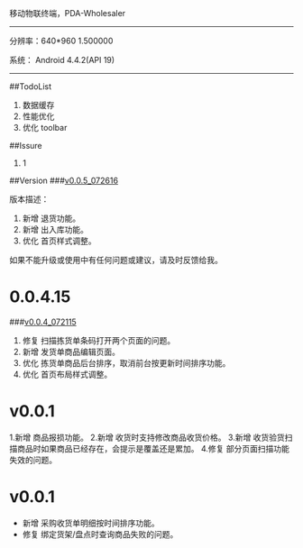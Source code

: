 移动物联终端，PDA-Wholesaler
***

分辨率：640*960 1.500000

系统： Android 4.4.2(API 19)

******


##TodoList
1. 数据缓存
2. 性能优化
3. 优化 toolbar


##Issure
1. 1



##Version
###[v0.0.5_072616](https://beta.bugly.qq.com/bz1s)

版本描述：

1. 新增 退货功能。
2. 新增 出入库功能。
3. 优化 首页样式调整。


如果不能升级或使用中有任何问题或建议，请及时反馈给我。



# 0.0.4.15
###[v0.0.4_072115](https://beta.bugly.qq.com/wmeu)
1. 修复 扫描拣货单条码打开两个页面的问题。
2. 新增 发货单商品编辑页面。
3. 优化 拣货单商品后台排序，取消前台按更新时间排序功能。
4. 优化 首页布局样式调整。

# v0.0.1
1.新增 商品报损功能。
2.新增 收货时支持修改商品收货价格。
3.新增 收货验货扫描商品时如果商品已经存在，会提示是覆盖还是累加。
4.修复 部分页面扫描功能失效的问题。

# v0.0.1
* 新增 采购收货单明细按时间排序功能。
* 修复 绑定货架/盘点时查询商品失败的问题。